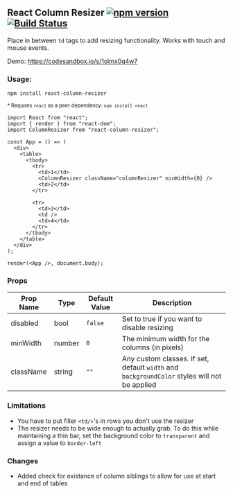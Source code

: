 ## React Column Resizer [![npm version](https://badge.fury.io/js/react-column-resizer.svg)](https://badge.fury.io/js/react-column-resizer) [![Build Status](https://travis-ci.org/nik-m2/react-column-resizer.svg?branch=master)](https://travis-ci.org/nik-m2/react-column-resizer)

Place in between `td` tags to add resizing functionality. Works with touch and mouse events. 

Demo: https://codesandbox.io/s/1olmx0q4w7

### Usage: 

`npm install react-column-resizer`

<sup>* Requires `react` as a peer dependency: `npm install react`</sup>


```
import React from "react";
import { render } from "react-dom";
import ColumnResizer from "react-column-resizer";

const App = () => (
  <div>
    <table>
      <tbody>
        <tr>
          <td>1</td>
          <ColumnResizer className="columnResizer" minWidth={0} />
          <td>2</td>
        </tr>

        <tr>
          <td>3</td>
          <td />
          <td>4</td>
        </tr>
      </tbody>
    </table>
  </div>
);

render(<App />, document.body);
```

### Props

| Prop Name  | Type | Default Value | Description |
| ------------- | ------------- | ------------- | ------------- |
| disabled | bool | `false` | Set to true if you want to disable resizing |
| minWidth | number | `0` | The minimum width for the columns (in pixels) |
| className | string | `""` | Any custom classes. If set, default `width` and `backgroundColor` styles will not be applied |


### Limitations
- You have to put filler `<td/>`'s in rows you don't use the resizer
- The resizer needs to be wide enough to actually grab. To do this while maintaining a thin bar, set the background color to `transparent` and assign a value to `border-left`

### Changes
- Added check for existance of column siblings to allow for use at start and end of tables